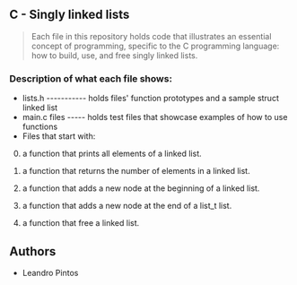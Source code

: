 ## C - Singly linked lists
> Each file in this repository holds code that illustrates an essential concept of programming,
> specific to the C programming language:
> how to build, use, and free singly linked lists.

### Description of what each file shows:
* lists.h ----------- holds files' function prototypes and a sample struct linked list
* main.c files ----- holds test files that showcase examples of how to use functions
* Files that start with:
0. a function that prints all elements of a linked list.

1. a function that returns the number of elements in a linked list.

2. a function that adds a new node at the beginning of a linked list.

3. a function that adds a new node at the end of a list_t list.

4. a function that free a linked list.

## Authors
* Leandro Pintos
